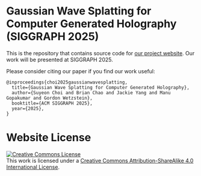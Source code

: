 # Gaussian Wave Splatting for Computer Generated Holography (SIGGRAPH 2025)

This is the repository that contains source code for [our project website](https://bchao1.github.io/gaussian-wave-splatting/). Our work will be presented at SIGGRAPH 2025.

Please consider citing our paper if you find our work useful:
```
@inproceedings{choi2025gaussianwavesplatting,
  title={Gaussian Wave Splatting for Computer Generated Holography},
  author={Suyeon Choi and Brian Chao and Jackie Yang and Manu Gopakumar and Gordon Wetzstein},
  booktitle={ACM SIGGRAPH 2025},
  year={2025},
}
```


# Website License
<a rel="license" href="http://creativecommons.org/licenses/by-sa/4.0/"><img alt="Creative Commons License" style="border-width:0" src="https://i.creativecommons.org/l/by-sa/4.0/88x31.png" /></a><br />This work is licensed under a <a rel="license" href="http://creativecommons.org/licenses/by-sa/4.0/">Creative Commons Attribution-ShareAlike 4.0 International License</a>.
